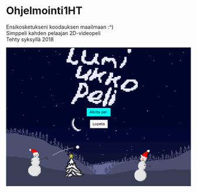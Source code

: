 # Ohjelmointi1HT
Ensikosketukseni koodauksen maailmaan :^) <br /> Simppeli kahden pelaajan 2D-videopeli <br /> Tehty syksyllä 2018  
  
![](https://github.com/OlliMehtonen/Ohjelmointi1HT/blob/main/Content/Capture.PNG)
